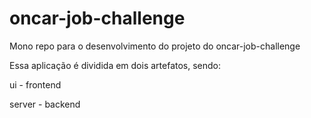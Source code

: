# oncar-job-challenge

Mono repo para o desenvolvimento do projeto do oncar-job-challenge

Essa aplicação é dividida em dois artefatos, sendo:

ui - frontend

server - backend
